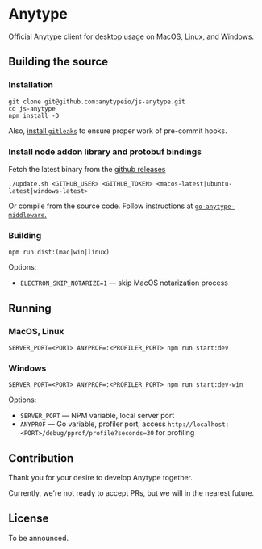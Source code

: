 # Anytype
Official Anytype client for desktop usage on MacOS, Linux, and Windows.

## Building the source
### Installation

```shell
git clone git@github.com:anytypeio/js-anytype.git
cd js-anytype
npm install -D
```

Also, [install `gitleaks`](https://github.com/zricethezav/gitleaks#installing) to ensure proper work of pre-commit hooks.

### Install node addon library and protobuf bindings
Fetch the latest binary from the [github releases](https://github.com/anytypeio/go-anytype-middleware/releases/latest)

```shell
./update.sh <GITHUB_USER> <GITHUB_TOKEN> <macos-latest|ubuntu-latest|windows-latest>
```
	
Or compile from the source code. Follow instructions at [`go-anytype-middleware`.](https://github.com/anytypeio/go-anytype-middleware#how-to-build)

### Building
```shell
npm run dist:(mac|win|linux)
```

Options:
- `ELECTRON_SKIP_NOTARIZE=1` — skip MacOS notarization process

## Running

### MacOS, Linux
```shell
SERVER_PORT=<PORT> ANYPROF=:<PROFILER_PORT> npm run start:dev
```

### Windows
```shell
SERVER_PORT=<PORT> ANYPROF=:<PROFILER_PORT> npm run start:dev-win
```

Options:
- `SERVER_PORT` — NPM variable, local server port
- `ANYPROF` — Go variable, profiler port, access `http://localhost:<PORT>/debug/pprof/profile?seconds=30` for profiling

## Contribution
Thank you for your desire to develop Anytype together. 

Currently, we're not ready to accept PRs, but we will in the nearest future.

## License
To be announced.